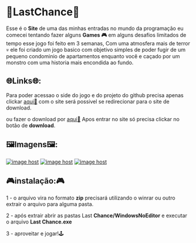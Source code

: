 # 🌊LastChance🌊

Esse é o **Site** de uma das minhas entradas no mundo da programação eu comecei tentando fazer alguns **Games 🎮** em alguns desafios limitados de tempo esse jogo foi feito em 3 semanas,
Com uma atmosfera mais de terror💀 ele foi criado um jogo basico com objetivo simples de poder fugir de um pequeno condominio de apartamentos enquanto você e caçado por um monstro com uma historia
mais encondida ao fundo.

## 🌐Links🌐:

Para poder acessao o side do jogo e do projeto do github precisa apenas clickar [aqui🎯](https://leonardoleote.github.io/LastChanceSite/) com o site será possivel se redirecionar para o site de download.

ou fazer o download por [aqui🎯](https://gamejolt.com/games/LastChance/401034) Apos entrar no site só precisa clickar no botão de **download**.

## 🖼️Imagens🖼️:

<a href="https://imgbox.com/dRCF1Igr" target="_blank"><img src="https://thumbs2.imgbox.com/7c/0b/dRCF1Igr_t.png" alt="image host"/></a>
<a href="https://imgbox.com/L1Ai0Eq4" target="_blank"><img src="https://thumbs2.imgbox.com/e2/0d/L1Ai0Eq4_t.png" alt="image host"/></a>
<a href="https://imgbox.com/lgjyfpKF" target="_blank"><img src="https://thumbs2.imgbox.com/c1/f5/lgjyfpKF_t.png" alt="image host"/></a>

## 🎮instalação:🎮
1 - o arquivo vira no formato **zip** precisará utilizando o winrar ou outro extrair o arquivo para alguma pasta.

2 - após extrair abrir as pastas Last **Chance/WindowsNoEditor** e executar o arquivo **Last Chance.exe**

3 - aproveitar e jogar!🕹️
